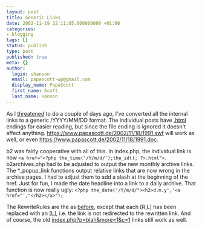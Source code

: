 ```yaml
---
layout: post
title: Generic Links
date: 2002-11-19 22:11:05.000000000 +01:00
categories:
- blogging
tags: []
status: publish
type: post
published: true
meta: {}
author:
  login: shanson
  email: papascott-wp@gmail.com
  display_name: PapaScott
  first_name: Scott
  last_name: Hanson
---
```

<p>As I <a href="https://www.papascott.de/2002/11/18/1991.html">threatened</a> to do a couple of days ago, I've converted all the internal links to a generic /YYYY/MM/DD format. The individual posts have <a href="https://www.papascott.de/2002/11/18/1991.html">.html</a> endings for easier reading, but since the file ending is ignored it doesn't affect anything. <a href="https://www.papascott.de/2002/11/18/1991.swf">https://www.papascott.de/2002/11/18/1991.swf</a> will work as well, or even <a href="https://www.papascott.de/2002/11/18/1991.doc">https://www.papascott.de/2002/11/18/1991.doc</a>.</p>
<p>b2 was fairly cooperative with all of this. In index.php, the individual link is now <code>&lt;a href="&lt;?php the_time('/Y/m/d/');the_id(); ?>.html"></code>. b2archives.php had to be adjusted to output the new monthly archive links. The *_popup_link functions output relative links that are now wrong in the archive pages. I had to adjust them to add a slash at the beginning of the href. Just for fun, I made the date headline into a link to a daily archive. That function is now really ugly: <code>&lt;?php the_date('/Y/m/d/">&lt;h2>d.m.y','&lt;a href="',"&lt;/h2>&lt;/a>");</code></p>
<p>The RewriteRules are the as <a href="https://www.papascott.de/2002/11/18/1991.html">before</a>, except that each [R,L] has been replaced with an [L], i.e. the link is not redirected to the rewritten link. And of course, the old <a href="https://www.papascott.de/index.php?p=1991&amp;more=1&amp;c=1">index.php?p=blah&amp;more=1&amp;c=1</a> links still work as well.</p>

